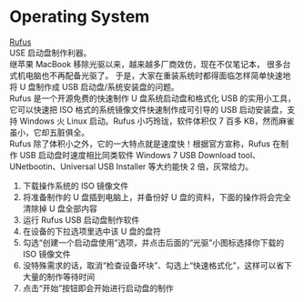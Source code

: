 Operating System
================

[Rufus](https://github.com/Ju2ender/rufus)    
USE 启动盘制作利器。    
继苹果 MacBook 移除光驱以来，越来越多厂商效仿，现在不仅笔记本，
很多台式机电脑也不再配备光驱了。
于是，大家在重装系统时都得面临怎样简单快速地将 U 盘制作成 USB 启动盘/系统安装盘的问题。    
Rufus 是一个开源免费的快速制作 U 盘系统启动盘和格式化 USB 的实用小工具，
它可以快速把 ISO 格式的系统镜像文件快速制作成可引导的 USB 启动安装盘，支持 Windows
火 Linux 启动。Rufus 小巧玲珑，软件体积仅 7 百多 KB，然而麻雀虽小，它却五脏俱全。    
Rufus 除了体积小之外，它的一大特点就是速度快！根据官方宣称，Rufus 在制作 USB
启动盘时速度相比同类软件 Windows 7 USB Download tool、UNetbootin、Universal USB 
Installer 等大约能快 2 倍，灰常给力。    
1. 下载操作系统的 ISO 镜像文件
2. 将准备制作的 U 盘插到电脑上，并备份好 U 盘的资料，下面的操作将会完全清除掉 U 盘全部内容
3. 运行 Rufus USB 启动盘制作软件
4. 在设备的下拉选项里选中该 U 盘的盘符
5. 勾选“创建一个启动盘使用”选项，并点击后面的“光驱”小图标选择你下载的 ISO 镜像文件
6. 没特殊需求的话，取消“检查设备坏块”、勾选上“快速格式化”，这样可以省下大量的制作等待时间
7. 点击“开始”按钮即会开始进行启动盘的制作
